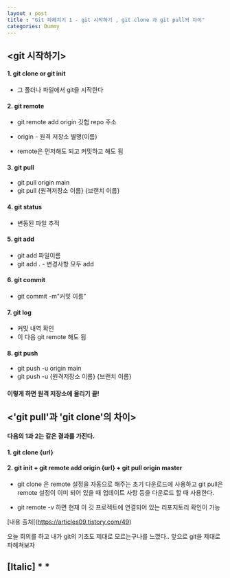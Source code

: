 ```yaml
---
layout : post
title : "Git 파헤치기 1 - git 시작하기 , git clone 과 git pull의 차이"
categories: Dummy
---
```

## <git 시작하기>

#### 1. git clone or git init 
* 그 폴더나 파일에서 git을 시작한다



#### 2. git remote 
* git remote add origin 깃헙 repo 주소

* origin - 원격 저장소 별명(이름)

* remote은 먼저해도 되고 커밋하고 해도 됨



#### 3. git pull
* git pull origin main
* git pull {원격저장소 이름} {브랜치 이름}




#### 4. git status
* 변동된 파일 추적




#### 5. git add 
* git add 파일이름 
* git add . - 변경사항 모두 add




#### 6. git commit
* git commit -m"커밋 이름"




#### 7. git log 
* 커밋 내역 확인
* 이 다음 git remote 해도 됨




#### 8. git push 
* git push -u origin main
* git push -u {원격저장소 이름} {브랜치 이름}




#### 이렇게 하면 원격 저장소에 올리기 끝!





## <'git pull'과 'git clone'의 차이>

#### 다음의 1과 2는 같은 결과를 가진다.
#### 1. git clone {url}

#### 2. git init + git remote add origin {url} + git pull origin master

* git clone 은 remote 설정을 자동으로 해주는 초기 다운로드에 사용하고
git pull은 remote 설정이 이미 되어 있을 때 업데이트 사항 등을 다운로드 할 때 사용한다.

* git remote -v 하면 현재 이 깃 프로젝트에 연결되어 있는 리포지토리 확인이 가능


[내용 출처[(https://articles09.tistory.com/49)


오늘 회의를 하고 내가 git의 기초도 제대로 모르는구나를 느꼈다..
앞으로 git을 제대로 파헤쳐보자



## [Italic]          *  *

